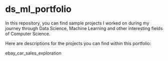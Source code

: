# ds_ml_portfolio

In this repository, you can find sample projects I worked on during my journey through Data Science, 
Machine Learning and other interesting fields of Computer Science.

Here are descriptions for the projects you can find within this portfolio:

ebay_car_sales_exploration
